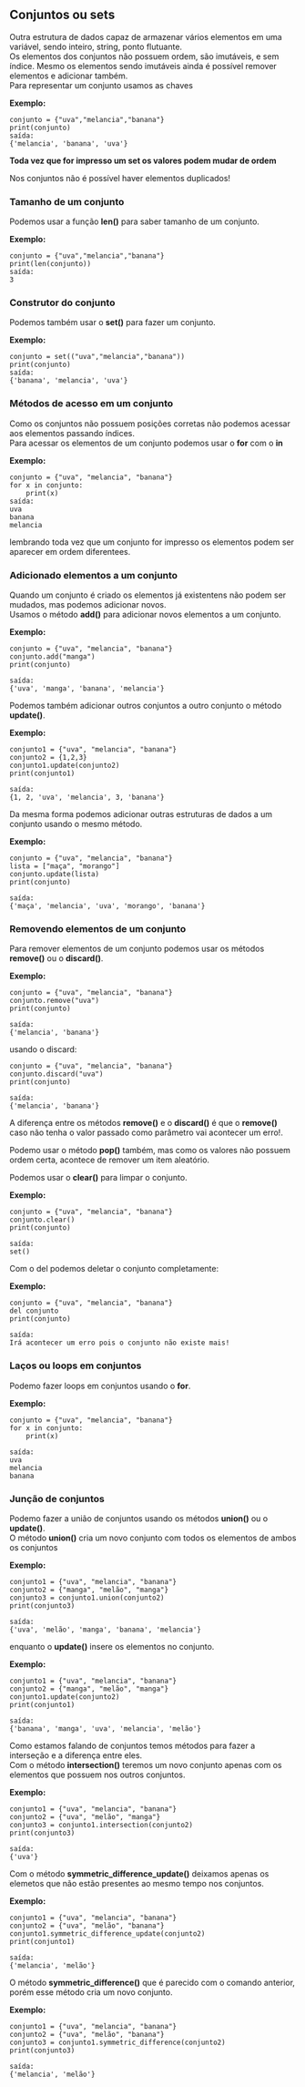 
## Conjuntos ou sets

Outra estrutura de dados capaz de armazenar vários elementos em uma variável, sendo inteiro, string, ponto flutuante.<br>
Os elementos dos conjuntos não possuem ordem, são imutáveis, e sem índice. Mesmo os elementos sendo imutáveis ainda é possível remover elementos e adicionar também.<br>
Para representar um conjunto usamos as chaves

**Exemplo:**

    conjunto = {"uva","melancia","banana"}
    print(conjunto)
    saída:
    {'melancia', 'banana', 'uva'}      
    
**Toda vez que for impresso um set os valores podem mudar de ordem**

Nos conjuntos não é possível haver elementos duplicados!

### Tamanho de um conjunto

Podemos usar a função **len()** para saber tamanho de um
conjunto.

**Exemplo:**

    conjunto = {"uva","melancia","banana"}
    print(len(conjunto))
    saída:
    3

### Construtor do conjunto

Podemos também usar o **set()** para fazer um conjunto.

**Exemplo:**
    
    conjunto = set(("uva","melancia","banana"))
    print(conjunto)
    saída:
    {'banana', 'melancia', 'uva'}

### Métodos de acesso em um conjunto

Como os conjuntos não possuem posições corretas
não podemos acessar aos elementos passando índices.<br>
Para acessar os elementos de um conjunto podemos usar o **for** com o **in**

**Exemplo:**

    conjunto = {"uva", "melancia", "banana"}
    for x in conjunto:
        print(x)
    saída:
    uva
    banana
    melancia

lembrando toda vez que um conjunto for impresso os elementos podem ser aparecer em ordem diferentees.

### Adicionado elementos a um conjunto

Quando um conjunto é criado os elementos já existentens não podem ser mudados, mas podemos adicionar novos. <br>
Usamos o método **add()** para adicionar novos elementos a um conjunto.

**Exemplo:**

    conjunto = {"uva", "melancia", "banana"}
    conjunto.add("manga")
    print(conjunto)
    
    saída:
    {'uva', 'manga', 'banana', 'melancia'} 

Podemos também adicionar outros conjuntos a outro conjunto o método **update()**.

**Exemplo:**

    conjunto1 = {"uva", "melancia", "banana"}
    conjunto2 = {1,2,3}
    conjunto1.update(conjunto2)
    print(conjunto1)
    
    saída:
    {1, 2, 'uva', 'melancia', 3, 'banana'}
    
Da mesma forma podemos adicionar outras estruturas de dados a um conjunto usando o mesmo método.

**Exemplo:**
    
    conjunto = {"uva", "melancia", "banana"}
    lista = ["maça", "morango"]
    conjunto.update(lista)
    print(conjunto)
    
    saída:
    {'maça', 'melancia', 'uva', 'morango', 'banana'}

### Removendo elementos de um conjunto

Para remover elementos de um conjunto podemos usar os métodos **remove()** ou o **discard()**.

**Exemplo:**

    conjunto = {"uva", "melancia", "banana"}
    conjunto.remove("uva")
    print(conjunto)
    
    saída:
    {'melancia', 'banana'}
    
usando o discard:

    conjunto = {"uva", "melancia", "banana"}
    conjunto.discard("uva")
    print(conjunto)
    
    saída:
    {'melancia', 'banana'}

A diferença entre os métodos **remove()** e o **discard()**
é que o **remove()** caso não tenha o valor passado como parâmetro vai acontecer um erro!.

Podemo usar o método **pop()** também, mas como os valores não possuem ordem certa, acontece de remover um item aleatório.

Podemos usar o **clear()** para limpar o conjunto.

**Exemplo:**

    conjunto = {"uva", "melancia", "banana"}
    conjunto.clear()
    print(conjunto)
    
    saída:
    set()
    
Com o del podemos deletar o conjunto completamente:

**Exemplo:**
    
    conjunto = {"uva", "melancia", "banana"}
    del conjunto    
    print(conjunto)
    
    saída:
    Irá acontecer um erro pois o conjunto não existe mais!
    
### Laços ou loops em conjuntos

Podemo fazer loops em conjuntos usando o **for**.

**Exemplo:**
    
    conjunto = {"uva", "melancia", "banana"}
    for x in conjunto:
        print(x)
    
    saída:
    uva
    melancia
    banana

### Junção de conjuntos

Podemo fazer a união de conjuntos usando os métodos **union()** ou o **update()**. <br>
O método **union()** cria um novo conjunto com todos os elementos de ambos os conjuntos

**Exemplo:**
    
    conjunto1 = {"uva", "melancia", "banana"}
    conjunto2 = {"manga", "melão", "manga"}
    conjunto3 = conjunto1.union(conjunto2)
    print(conjunto3)
    
    saída:
    {'uva', 'melão', 'manga', 'banana', 'melancia'}
    
enquanto o **update()** insere os elementos no conjunto.

**Exemplo:**
    
    conjunto1 = {"uva", "melancia", "banana"}
    conjunto2 = {"manga", "melão", "manga"}
    conjunto1.update(conjunto2)
    print(conjunto1)
    
    saída:
    {'banana', 'manga', 'uva', 'melancia', 'melão'}

Como estamos falando de conjuntos temos métodos para fazer a interseção e a diferença entre eles. <br>
Com o método **intersection()** teremos um novo conjunto apenas com os elementos que possuem nos outros conjuntos.

**Exemplo:**
    
    conjunto1 = {"uva", "melancia", "banana"}
    conjunto2 = {"uva", "melão", "manga"}
    conjunto3 = conjunto1.intersection(conjunto2)
    print(conjunto3)
    
    saída:
    {'uva'}    

Com o método **symmetric_difference_update()** deixamos apenas os elemetos que não estão presentes ao mesmo tempo nos conjuntos.


**Exemplo:**
    
    conjunto1 = {"uva", "melancia", "banana"}
    conjunto2 = {"uva", "melão", "banana"}
    conjunto1.symmetric_difference_update(conjunto2)
    print(conjunto1)
    
    saída:
    {'melancia', 'melão'}

O método **symmetric_difference()** que é parecido com o comando anterior, porém esse método cria um novo conjunto.

**Exemplo:**
    
    conjunto1 = {"uva", "melancia", "banana"}
    conjunto2 = {"uva", "melão", "banana"}
    conjunto3 = conjunto1.symmetric_difference(conjunto2)
    print(conjunto3)
    
    saída:
    {'melancia', 'melão'}
